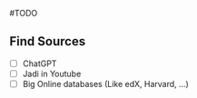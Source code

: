 #TODO

## Find Sources

- [ ] ChatGPT
- [ ] Jadi in Youtube
- [ ] Big Online databases (Like edX, Harvard, ...)
